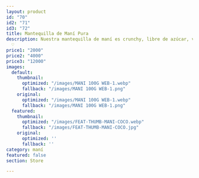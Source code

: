 ```yaml
---
layout: product
id: "70"
id2: "71"
id3: "72"
title: Mantequilla de Maní Pura
description: Nuestra mantequilla de maní es crunchy, libre de azúcar, vegana y low-carb
  ♡
price1: "2000"
price2: "4000"
price3: "12000"
images:
  default:
    thumbnail:
      optimized: "/images/MANI 100G WEB-1.webp"
      fallback: "/images/MANI 100G WEB-1.png"
    original:
      optimized: "/images/MANI 100G WEB-1.webp"
      fallback: "/images/MANI 100G WEB-1.png"
  featured:
    thumbnail:
      optimized: "/images/FEAT-THUMB-MANI-COCO.webp"
      fallback: "/images/FEAT-THUMB-MANI-COCO.jpg"
    original:
      optimized: ''
      fallback: ''
category: maní
featured: false
section: Store

---
```

